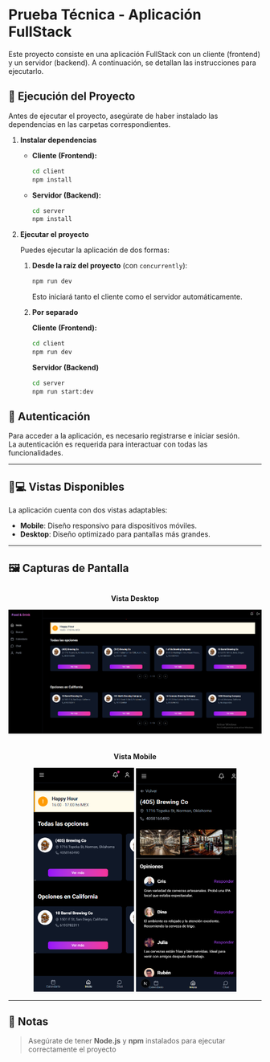# Prueba Técnica - Aplicación FullStack

Este proyecto consiste en una aplicación FullStack con un cliente (frontend) y un servidor (backend). A continuación, se detallan las instrucciones para ejecutarlo.

## 🚀 Ejecución del Proyecto

Antes de ejecutar el proyecto, asegúrate de haber instalado las dependencias en las carpetas correspondientes.

1. **Instalar dependencias**

   - **Cliente (Frontend):**

     ```bash
     cd client
     npm install
     ```

   - **Servidor (Backend):**

     ```bash
     cd server
     npm install
     ```

2. **Ejecutar el proyecto**

   Puedes ejecutar la aplicación de dos formas:

   1. **Desde la raíz del proyecto** (con `concurrently`):

      ```bash
      npm run dev
      ```

      Esto iniciará tanto el cliente como el servidor automáticamente.

   2. **Por separado**

      **Cliente (Frontend):**

      ```bash
      cd client
      npm run dev
      ```

      **Servidor (Backend)**

      ```bash
      cd server
      npm run start:dev
      ```

## 🔐 Autenticación

Para acceder a la aplicación, es necesario registrarse e iniciar sesión.  
La autenticación es requerida para interactuar con todas las funcionalidades.

---

## 📱💻 Vistas Disponibles

La aplicación cuenta con dos vistas adaptables:

- **Mobile**: Diseño responsivo para dispositivos móviles.
- **Desktop**: Diseño optimizado para pantallas más grandes.

---

## 🖼️ Capturas de Pantalla

<div style="display: flex; gap: 20px; justify-content: center; flex-wrap: wrap;">
  <div>
    <p align="center"><strong>Vista Desktop</strong></p>
    <img src="./desktop.png" alt="Vista Desktop" width="700"/>
  </div>
  <div>
    <p align="center"><strong>Vista Mobile</strong></p>
    <img src="./mobile.png" alt="Vista Mobile" width="200"/>
    <img src="./mobile2.png" alt="Vista Mobile 2" width="200" height="445"/>
  </div>

</div>

---

## 📝 Notas

> Asegúrate de tener **Node.js** y **npm** instalados para ejecutar correctamente el proyecto
